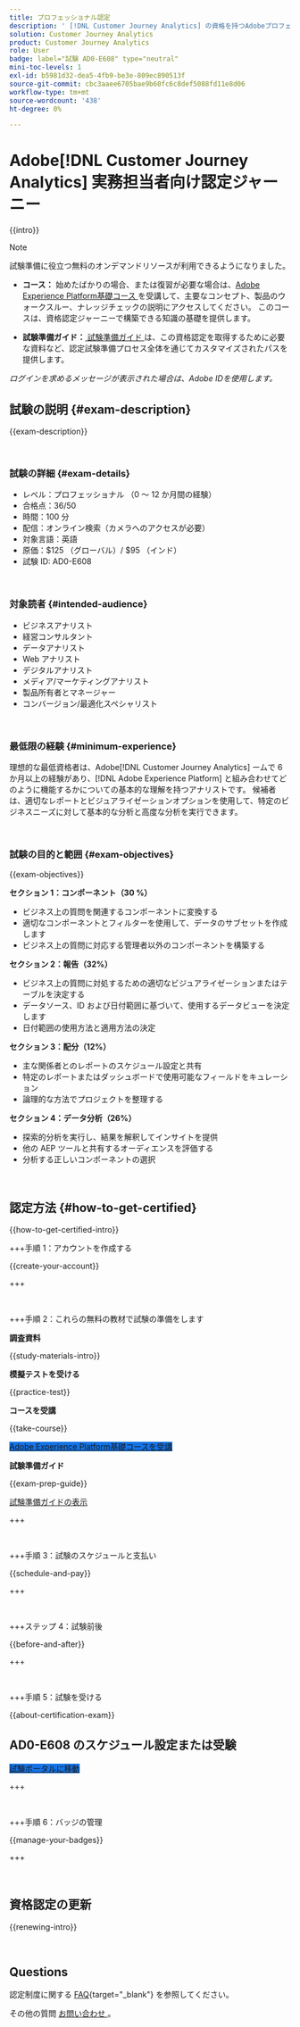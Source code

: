 ```yaml
---
title: プロフェッショナル認定
description: ' [!DNL Customer Journey Analytics] の資格を持つAdobeプロフェッショナルになる方法について説明します。'
solution: Customer Journey Analytics
product: Customer Journey Analytics
role: User
badge: label="試験 AD0-E608" type="neutral"
mini-toc-levels: 1
exl-id: b5981d32-dea5-4fb9-be3e-809ec890513f
source-git-commit: cbc3aaee6705bae9b60fc6c8def5088fd11e8d06
workflow-type: tm+mt
source-wordcount: '438'
ht-degree: 0%

---
```


# Adobe[!DNL Customer Journey Analytics] 実務担当者向け認定ジャーニー

{{intro}}

>[!NOTE]
>
>試験準備に役立つ無料のオンデマンドリソースが利用できるようになりました。
>
>* **コース：** 始めたばかりの場合、または復習が必要な場合は、[Adobe Experience Platform基礎コース ](https://app.rockinfo.com/courses/216) を受講して、主要なコンセプト、製品のウォークスルー、ナレッジチェックの説明にアクセスしてください。 このコースは、資格認定ジャーニーで構築できる知識の基礎を提供します。
>
>* **試験準備ガイド：**[ 試験準備ガイド ](https://app.rockinfo.com/courses/131) は、この資格認定を取得するために必要な資料など、認定試験準備プロセス全体を通じてカスタマイズされたパスを提供します。
>
>_ログインを求めるメッセージが表示された場合は、Adobe IDを使用します。_

## 試験の説明 {#exam-description}

{{exam-description}}

<br>

### 試験の詳細 {#exam-details}

* レベル：プロフェッショナル （0 ～ 12 か月間の経験）
* 合格点：36/50
* 時間：100 分
* 配信：オンライン検索（カメラへのアクセスが必要）
* 対象言語：英語
* 原価：$125 （グローバル）/ $95 （インド）
* 試験 ID: AD0-E608

<br>

### 対象読者 {#intended-audience}

* ビジネスアナリスト
* 経営コンサルタント
* データアナリスト
* Web アナリスト
* デジタルアナリスト
* メディア/マーケティングアナリスト
* 製品所有者とマネージャー
* コンバージョン/最適化スペシャリスト

<br>

### 最低限の経験 {#minimum-experience}

理想的な最低資格者は、Adobe[!DNL Customer Journey Analytics] ームで 6 か月以上の経験があり、[!DNL Adobe Experience Platform] と組み合わせてどのように機能するかについての基本的な理解を持つアナリストです。 候補者は、適切なレポートとビジュアライゼーションオプションを使用して、特定のビジネスニーズに対して基本的な分析と高度な分析を実行できます。

<br>

### 試験の目的と範囲 {#exam-objectives}

{{exam-objectives}}

**セクション 1：コンポーネント（30 %）**

* ビジネス上の質問を関連するコンポーネントに変換する
* 適切なコンポーネントとフィルターを使用して、データのサブセットを作成します
* ビジネス上の質問に対応する管理者以外のコンポーネントを構築する

**セクション 2：報告（32%）**

* ビジネス上の質問に対処するための適切なビジュアライゼーションまたはテーブルを決定する
* データソース、ID および日付範囲に基づいて、使用するデータビューを決定します
* 日付範囲の使用方法と適用方法の決定

**セクション 3：配分（12%）**

* 主な関係者とのレポートのスケジュール設定と共有
* 特定のレポートまたはダッシュボードで使用可能なフィールドをキュレーション
* 論理的な方法でプロジェクトを整理する

**セクション 4：データ分析（26%）**

* 探索的分析を実行し、結果を解釈してインサイトを提供
* 他の AEP ツールと共有するオーディエンスを評価する
* 分析する正しいコンポーネントの選択

<br>

## 認定方法 {#how-to-get-certified}

{{how-to-get-certified-intro}}

+++手順 1：アカウントを作成する

{{create-your-account}}

+++

<br>

+++手順 2：これらの無料の教材で試験の準備をします

**調査資料**

{{study-materials-intro}}

**模擬テストを受ける**

{{practice-test}}

**コースを受講**

{{take-course}}

<a href="https://app.rockinfo.com/courses/216" target="_blank" class="spectrum-Button spectrum-Button--fill spectrum-Button--accent spectrum-Button--sizeM is-margin-bottom-big-big at-element-click-tracking" style="background-color:#1473E6">

<span class="spectrum-Button-label has-no-wrap">
   Adobe Experience Platform基礎コースを受講
</span>
</a>

**試験準備ガイド**

{{exam-prep-guide}}

[ 試験準備ガイドの表示 ](https://app.rockinfo.com/courses/131)

+++

<br>

+++手順 3：試験のスケジュールと支払い

{{schedule-and-pay}}

+++

<br>

+++ステップ 4：試験前後

{{before-and-after}}

+++

<br>

+++手順 5：試験を受ける

{{about-certification-exam}}

## AD0-E608 のスケジュール設定または受験

<a href="https://www.certmetrics.com/adobe/candidate/examity_sso.aspx?eid=AD0-E608" target="_blank" class="spectrum-Button spectrum-Button--fill spectrum-Button--accent spectrum-Button--sizeM is-margin-bottom-big-big at-element-click-tracking" style="background-color:#1473E6">

<span class="spectrum-Button-label has-no-wrap">
   試験ポータルに移動
</span>
</a>

+++

<br>

+++手順 6：バッジの管理

{{manage-your-badges}}

+++

<br>

## 資格認定の更新

{{renewing-intro}}

<br>

## Questions

認定制度に関する [FAQ](https://experienceleague.adobe.com/docs/certification/certification/faq.html){target="_blank"} を参照してください。

その他の質問 [ お問い合わせ ](mailto:certif@adobe.com)。
